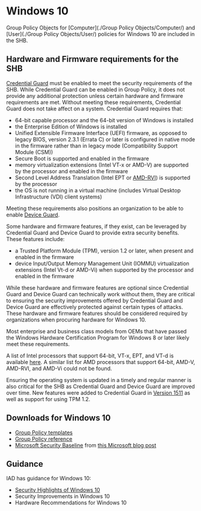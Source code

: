 # Windows 10
Group Policy Objects for [Computer](./Group Policy Objects/Computer/) and [User](./Group Policy Objects/User/) policies for Windows 10 are included in the SHB.

## Hardware and Firmware requirements for the SHB
[Credential Guard](https://technet.microsoft.com/en-us/library/mt483740(v=vs.85).aspx) must be enabled to meet the security requirements of the SHB. While Credential Guard can be enabled in Group Policy, it does not provide any additional protection unless certain hardware and firmware requirements are met. Without meeting these requirements, Credential Guard does not take affect on a system. Credential Guard requires that: 
* 64-bit capable processor and the 64-bit version of Windows is installed
* the Enterprise Edition of Windows is installed
* Unified Extensible Firmware Interface (UEFI) firmware, as opposed to legacy BIOS, version 2.3.1 (Errata C) or later is configured in native mode in the firmware rather than in legacy mode (Compatibility Support Module (CSM))
* Secure Boot is supported and enabled in the firmware
* memory virtualization extensions (Intel VT-x or AMD-V) are supported by the processor and enabled in the firmware
* Second Level Address Translation (Intel EPT or [AMD-RVI](http://support.amd.com/en-us/kb-articles/Pages/GPU120AMDRVICPUsHyperVWin8.aspx)) is supported by the processor
* the OS is not running in a virtual machine (includes Virtual Desktop Infrastructure (VDI) client systems)

Meeting these requirements also positions an organization to be able to enable [Device Guard](https://technet.microsoft.com/en-us/library/mt463091(v=vs.85).aspx).

Some hardware and firmware features, if they exist, can be leveraged by Credential Guard and Device Guard to provide extra security benefits. These features include: 
* a Trusted Platform Module (TPM), version 1.2 or later, when present and enabled in the firmware
* device Input/Output Memory Management Unit (IOMMU) virtualization extensions (Intel Vt-d or AMD-Vi) when supported by the processor and enabled in the firmware 

While these hardware and firmware features are optional since Credential Guard and Device Guard can technically work without them, they are critical to ensuring the security improvements offered by Credential Guard and Device Guard are effectively protected against certain types of attacks. These hardware and firmware features should be considered required by organizations when procuring hardware for Windows 10.

Most enterprise and business class models from OEMs that have passed the Windows Hardware Certification Program for Windows 8 or later likely meet these requirements.


A list of Intel processors that support 64-bit, VT-x, EPT, and VT-d is available [here](http://ark.intel.com/Search/Advanced?s=t&InstructionSet=64-bit&VTX=true&ExtendedPageTables=true&VTD=true). A similar list for AMD processors that support 64-bit, AMD-V, AMD-RVI, and AMD-Vi could not be found.


Ensuring the operating system is updated in a timely and regular manner is also critical for the SHB as Credential Guard and Device Guard are improved over time. New features were added to Credential Guard in [Version 1511](https://technet.microsoft.com/en-us/library/mt621547(v=vs.85).aspx) as well as support for using TPM 1.2.


## Downloads for Windows 10
* [Group Policy templates](https://www.microsoft.com/en-us/download/details.aspx?id=48257)
* [Group Policy reference](https://www.microsoft.com/en-us/download/details.aspx?id=25250)
* [Microsoft Security Baseline](http://blogs.technet.com/cfs-filesystemfile.ashx/__key/telligent-evolution-components-attachments/01-4062-00-00-03-65-94-81/Windows-10-TH2-Security-Baseline.zip) from [this Microsoft blog post](http://blogs.technet.com/b/secguide/archive/2016/01/22/security-baseline-for-windows-10-v1511-quot-threshold-2-quot-final.aspx)

## Guidance
IAD has guidance for Windows 10:
* [Security Highlights of Windows 10](https://www.iad.gov/iad/library/ia-guidance/security-configuration/operating-systems/security-highlights-of-windows-10.cfm)
* Security Improvements in Windows 10
* Hardware Recommendations for Windows 10


